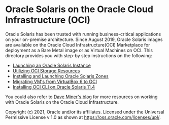 # Oracle Solaris on the Oracle Cloud Infrastructure (OCI)

Oracle Solaris has been trusted with running business-critical applications on your on-premise architecture. Since August 2019, Oracle Solaris images are available on the Oracle Cloud Infrastructure(OCI) Marketplace for deployment as a Bare Metal image or as Virtual Machines on OCI. This directory provides you with step-by step instructions on the following:

- [Launching an Oracle Solaris Instance](01_Launch_Instance)
- [Utilizing OCI Storage Resources](02_Block_Storage)
- [Installing and Launching Oracle Solaris Zones](03_Oracle_Solaris_Zones)
- [Migrating VM's from VirtualBox 6 to OCI](04_VirtualBox_to_OCI)
- [Installing OCI CLI on Oracle Solaris 11.4](05_Install_OCICLI_on_Oracle_Solaris)

You could also refer to [Dave Miner's blog](https://blogs.oracle.com/author/dave-miner) for more resources on working with Oracle Solaris on the Oracle Cloud Infrastructure. 



Copyright (c) 2021, Oracle and/or its affiliates. Licensed under the Universal Permissive License v 1.0 as shown at https://oss.oracle.com/licenses/upl/. 

